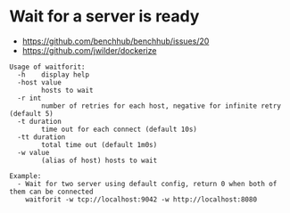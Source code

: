 # Wait for a server is ready

- https://github.com/benchhub/benchhub/issues/20
- https://github.com/jwilder/dockerize

````text
Usage of waitforit:
  -h	display help
  -host value
    	hosts to wait
  -r int
    	number of retries for each host, negative for infinite retry (default 5)
  -t duration
    	time out for each connect (default 10s)
  -tt duration
    	total time out (default 1m0s)
  -w value
    	(alias of host) hosts to wait

Example:
  - Wait for two server using default config, return 0 when both of them can be connected
    waitforit -w tcp://localhost:9042 -w http://localhost:8080
````
